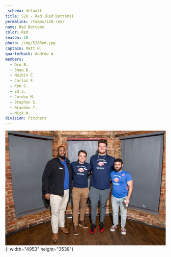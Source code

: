 ```yaml
---
_schema: default
title: S28 - Red (Red Bottoms)
permalink: /teams/s28-red/
name: Red Bottoms
color: Red
season: 28
photo: /img/S28Red.jpg
captain: Matt H.
quarterback: Andrew A.
members:
  - Dru B.
  - Shaq B.
  - Naibin C.
  - Carlos F.
  - Ken G.
  - Ed J.
  - Jordan M.
  - Stephen S.
  - Brandon T.
  - Nick W.
division: Pitchers
---
```

![](/img/da2-7066.jpg){: width="4953" height="3538"}